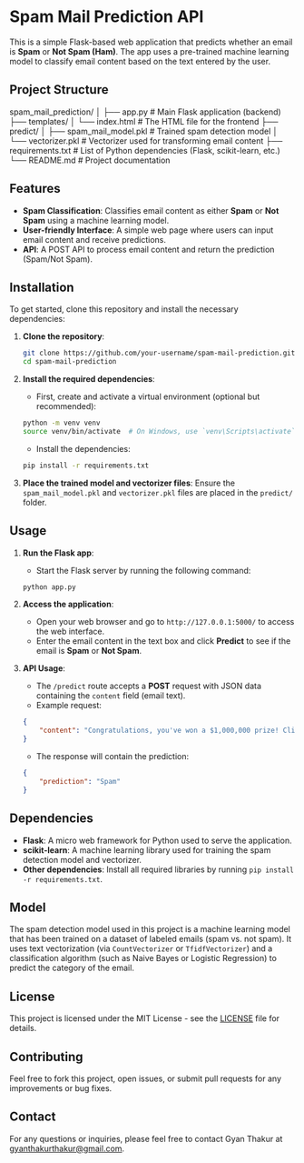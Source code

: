 # Spam Mail Prediction API

This is a simple Flask-based web application that predicts whether an email is **Spam** or **Not Spam (Ham)**. The app uses a pre-trained machine learning model to classify email content based on the text entered by the user.

## Project Structure

spam_mail_prediction/
│
├── app.py # Main Flask application (backend)
├── templates/
│ └── index.html # The HTML file for the frontend
├── predict/
│ ├── spam_mail_model.pkl # Trained spam detection model
│ └── vectorizer.pkl # Vectorizer used for transforming email content
├── requirements.txt # List of Python dependencies (Flask, scikit-learn, etc.)
└── README.md # Project documentation

## Features

- **Spam Classification**: Classifies email content as either **Spam** or **Not Spam** using a machine learning model.
- **User-friendly Interface**: A simple web page where users can input email content and receive predictions.
- **API**: A POST API to process email content and return the prediction (Spam/Not Spam).

## Installation

To get started, clone this repository and install the necessary dependencies:

1. **Clone the repository**:
    ```bash
    git clone https://github.com/your-username/spam-mail-prediction.git
    cd spam-mail-prediction
    ```

2. **Install the required dependencies**:
    - First, create and activate a virtual environment (optional but recommended):
    ```bash
    python -m venv venv
    source venv/bin/activate  # On Windows, use `venv\Scripts\activate`
    ```
    - Install the dependencies:
    ```bash
    pip install -r requirements.txt
    ```

3. **Place the trained model and vectorizer files**:
    Ensure the `spam_mail_model.pkl` and `vectorizer.pkl` files are placed in the `predict/` folder.

## Usage

1. **Run the Flask app**:
    - Start the Flask server by running the following command:
    ```bash
    python app.py
    ```

2. **Access the application**:
    - Open your web browser and go to `http://127.0.0.1:5000/` to access the web interface.
    - Enter the email content in the text box and click **Predict** to see if the email is **Spam** or **Not Spam**.

3. **API Usage**:
    - The `/predict` route accepts a **POST** request with JSON data containing the `content` field (email text).
    - Example request:
    ```json
    {
        "content": "Congratulations, you've won a $1,000,000 prize! Click here to claim it."
    }
    ```
    - The response will contain the prediction:
    ```json
    {
        "prediction": "Spam"
    }
    ```

## Dependencies

- **Flask**: A micro web framework for Python used to serve the application.
- **scikit-learn**: A machine learning library used for training the spam detection model and vectorizer.
- **Other dependencies**: Install all required libraries by running `pip install -r requirements.txt`.

## Model

The spam detection model used in this project is a machine learning model that has been trained on a dataset of labeled emails (spam vs. not spam). It uses text vectorization (via `CountVectorizer` or `TfidfVectorizer`) and a classification algorithm (such as Naive Bayes or Logistic Regression) to predict the category of the email.

## License

This project is licensed under the MIT License - see the [LICENSE](LICENSE) file for details.

## Contributing

Feel free to fork this project, open issues, or submit pull requests for any improvements or bug fixes.

## Contact

For any questions or inquiries, please feel free to contact Gyan Thakur at gyanthakurthakur@gmail.com.

